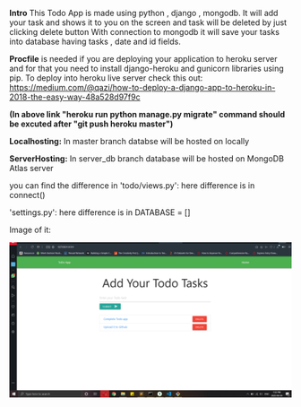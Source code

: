 <b>Intro</b>
This Todo App is made using python , django , mongodb.
It will add your task and shows it to you on the screen and task will be deleted by just clicking delete button
With connection to mongodb it will save your tasks into database having tasks , date and id fields.

<b>Procfile</b> is needed if you are deploying your application to heroku server and for that you need to install django-heroku and gunicorn libraries using pip. To deploy into heroku live server check this out: https://medium.com/@qazi/how-to-deploy-a-django-app-to-heroku-in-2018-the-easy-way-48a528d97f9c 

<b>(In above link "heroku run python manage.py migrate" command should be excuted after "git push heroku master")</b>


<b>Localhosting:</b>
In master branch databse will be hosted on locally

<b>ServerHosting:</b>
In server_db branch database will be hosted on MongoDB Atlas server

you can find the difference in 
'todo/views.py':
  here difference is in connect()

'settings.py':
  here difference is in DATABASE = [] 
   
Image of it:

![](images/todo.png)
